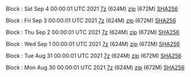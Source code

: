Block : Sat Sep  4 00:00:01 UTC 2021 [7z]() (624M) [zip]() (672M) [SHA256]()

Block : Fri Sep  3 00:00:01 UTC 2021 [7z](https://transfer.sh/2RtSfC/bootstrap.dat.20210903.7z) (624M) [zip](https://transfer.sh/Njxtn2/bootstrap.dat.20210903.zip) (672M) [SHA256](https://transfer.sh/rgOFHV/sha256.txt)

Block : Thu Sep  2 00:00:01 UTC 2021 [7z](https://transfer.sh/XXaQgi/bootstrap.dat.20210902.7z) (624M) [zip](https://transfer.sh/LBUCTm/bootstrap.dat.20210902.zip) (672M) [SHA256](https://transfer.sh/xVGzt1/sha256.txt)

Block : Wed Sep  1 00:00:01 UTC 2021 [7z](https://transfer.sh/Ed9UBc/bootstrap.dat.20210901.7z) (624M) [zip](https://transfer.sh/W8vobn/bootstrap.dat.20210901.zip) (672M) [SHA256](https://transfer.sh/pzFMVA/sha256.txt)

Block : Tue Aug 31 00:00:01 UTC 2021 [7z](https://transfer.sh/iYm2as/bootstrap.dat.20210831.7z) (624M) [zip](https://transfer.sh/24iHB6/bootstrap.dat.20210831.zip) (672M) [SHA256](https://transfer.sh/y2svyV/sha256.txt)

Block : Mon Aug 30 00:00:01 UTC 2021 [7z](https://transfer.sh/oESebS/bootstrap.dat.20210830.7z) (624M) [zip](https://transfer.sh/hBK0nK/bootstrap.dat.20210830.zip) (672M) [SHA256](https://transfer.sh/8iPBVM/sha256.txt)
